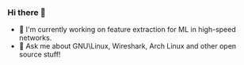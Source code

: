 ### Hi there 👋

<!--
**JohannHugon/JohannHugon** is a ✨ _special_ ✨ repository because its `README.md` (this file) appears on your GitHub profile.

Here are some ideas to get you started:
-->
- 🔭 I'm currently working on feature extraction for ML in high-speed networks.
- 💬 Ask me about GNU\Linux, Wireshark, Arch Linux and other open source stuff!

